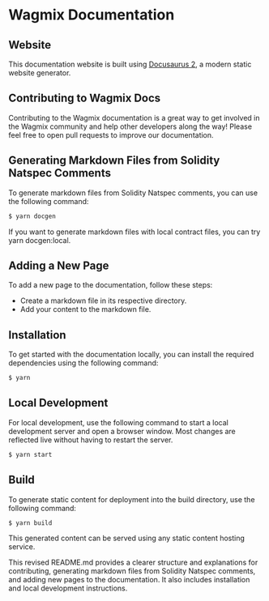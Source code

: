 # Wagmix Documentation

## Website

This documentation website is built using [Docusaurus 2](https://docusaurus.io/), a modern static website generator.

## Contributing to Wagmix Docs

Contributing to the Wagmix documentation is a great way to get involved in the Wagmix community and help other developers along the way! Please feel free to open pull requests to improve our documentation.

## Generating Markdown Files from Solidity Natspec Comments

To generate markdown files from Solidity Natspec comments, you can use the following command:

```sh
$ yarn docgen
```

If you want to generate markdown files with local contract files, you can try yarn docgen:local.

## Adding a New Page

To add a new page to the documentation, follow these steps:

- Create a markdown file in its respective directory.
- Add your content to the markdown file.


## Installation

To get started with the documentation locally, you can install the required dependencies using the following command:

```sh
$ yarn
```

## Local Development

For local development, use the following command to start a local development server and open a browser window. Most changes are reflected live without having to restart the server.

```sh
$ yarn start
```

## Build
To generate static content for deployment into the build directory, use the following command:

```sh
$ yarn build
```

This generated content can be served using any static content hosting service.

This revised README.md provides a clearer structure and explanations for contributing, generating markdown files from Solidity Natspec comments, and adding new pages to the documentation. It also includes installation and local development instructions.



